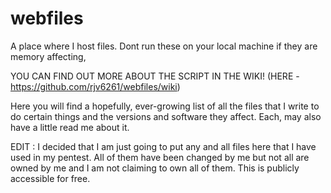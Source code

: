 # webfiles
A place where I host files. Dont run these on your local machine if they are memory affecting, 

YOU CAN FIND OUT MORE ABOUT THE SCRIPT IN THE WIKI! (HERE - https://github.com/rjv6261/webfiles/wiki)

Here you will find a hopefully, ever-growing list of all the files that I write to do certain things and the versions and software they affect. Each, may also have a little read me about it. 

EDIT : I decided that I am just going to put any and all files here that I have used in my pentest. All of them have been changed by me but not all are owned by me and I am not claiming to own all of them. This is publicly accessible for free.
